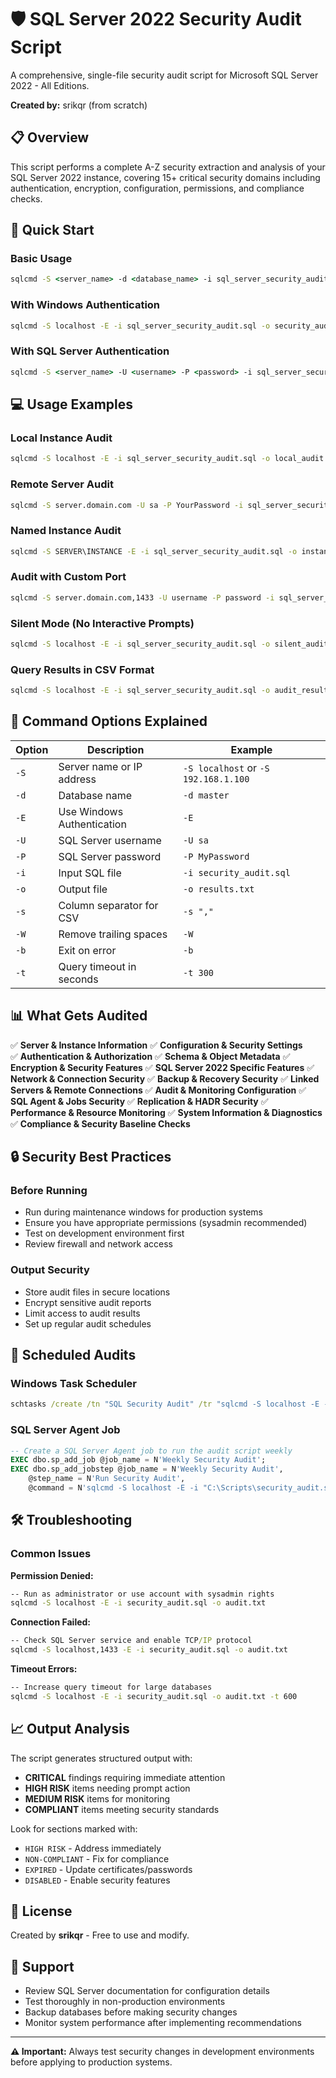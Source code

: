 # 🛡️ SQL Server 2022 Security Audit Script

A comprehensive, single-file security audit script for Microsoft SQL Server 2022 - All Editions.

**Created by:** srikqr (from scratch)

## 📋 Overview

This script performs a complete A-Z security extraction and analysis of your SQL Server 2022 instance, covering 15+ critical security domains including authentication, encryption, configuration, permissions, and compliance checks.

## 🚀 Quick Start

### Basic Usage
```cmd
sqlcmd -S <server_name> -d <database_name> -i sql_server_security_audit.sql -o audit_report.txt
```

### With Windows Authentication
```cmd
sqlcmd -S localhost -E -i sql_server_security_audit.sql -o security_audit_$(date +%F).txt
```

### With SQL Server Authentication
```cmd
sqlcmd -S <server_name> -U <username> -P <password> -i sql_server_security_audit.sql -o audit_results.txt
```

## 💻 Usage Examples

### Local Instance Audit
```cmd
sqlcmd -S localhost -E -i sql_server_security_audit.sql -o local_audit.txt
```

### Remote Server Audit
```cmd
sqlcmd -S server.domain.com -U sa -P YourPassword -i sql_server_security_audit.sql -o remote_audit.txt
```

### Named Instance Audit
```cmd
sqlcmd -S SERVER\INSTANCE -E -i sql_server_security_audit.sql -o instance_audit.txt
```

### Audit with Custom Port
```cmd
sqlcmd -S server.domain.com,1433 -U username -P password -i sql_server_security_audit.sql -o port_audit.txt
```

### Silent Mode (No Interactive Prompts)
```cmd
sqlcmd -S localhost -E -i sql_server_security_audit.sql -o silent_audit.txt -b
```

### Query Results in CSV Format
```cmd
sqlcmd -S localhost -E -i sql_server_security_audit.sql -o audit_results.csv -s "," -W
```

## 🔧 Command Options Explained

| Option | Description | Example |
|--------|-------------|---------|
| `-S` | Server name or IP address | `-S localhost` or `-S 192.168.1.100` |
| `-d` | Database name | `-d master` |
| `-E` | Use Windows Authentication | `-E` |
| `-U` | SQL Server username | `-U sa` |
| `-P` | SQL Server password | `-P MyPassword` |
| `-i` | Input SQL file | `-i security_audit.sql` |
| `-o` | Output file | `-o results.txt` |
| `-s` | Column separator for CSV | `-s ","` |
| `-W` | Remove trailing spaces | `-W` |
| `-b` | Exit on error | `-b` |
| `-t` | Query timeout in seconds | `-t 300` |

## 📊 What Gets Audited

✅ **Server & Instance Information**
✅ **Configuration & Security Settings**  
✅ **Authentication & Authorization**
✅ **Schema & Object Metadata**
✅ **Encryption & Security Features**
✅ **SQL Server 2022 Specific Features**
✅ **Network & Connection Security**
✅ **Backup & Recovery Security**
✅ **Linked Servers & Remote Connections**
✅ **Audit & Monitoring Configuration**
✅ **SQL Agent & Jobs Security**
✅ **Replication & HADR Security**
✅ **Performance & Resource Monitoring**
✅ **System Information & Diagnostics**
✅ **Compliance & Security Baseline Checks**

## 🔒 Security Best Practices

### Before Running
- Run during maintenance windows for production systems
- Ensure you have appropriate permissions (sysadmin recommended)
- Test on development environment first
- Review firewall and network access

### Output Security
- Store audit files in secure locations
- Encrypt sensitive audit reports
- Limit access to audit results
- Set up regular audit schedules

## 📅 Scheduled Audits

### Windows Task Scheduler
```cmd
schtasks /create /tn "SQL Security Audit" /tr "sqlcmd -S localhost -E -i C:\Scripts\security_audit.sql -o C:\Audits\audit_%date%.txt" /sc weekly /d MON /st 02:00
```

### SQL Server Agent Job
```sql
-- Create a SQL Server Agent job to run the audit script weekly
EXEC dbo.sp_add_job @job_name = N'Weekly Security Audit';
EXEC dbo.sp_add_jobstep @job_name = N'Weekly Security Audit', 
    @step_name = N'Run Security Audit', 
    @command = N'sqlcmd -S localhost -E -i "C:\Scripts\security_audit.sql" -o "C:\Audits\audit.txt"';
```

## 🛠️ Troubleshooting

### Common Issues

**Permission Denied:**
```cmd
-- Run as administrator or use account with sysadmin rights
sqlcmd -S localhost -E -i security_audit.sql -o audit.txt
```

**Connection Failed:**
```cmd
-- Check SQL Server service and enable TCP/IP protocol
sqlcmd -S localhost,1433 -E -i security_audit.sql -o audit.txt
```

**Timeout Errors:**
```cmd
-- Increase query timeout for large databases
sqlcmd -S localhost -E -i security_audit.sql -o audit.txt -t 600
```

## 📈 Output Analysis

The script generates structured output with:
- **CRITICAL** findings requiring immediate attention
- **HIGH RISK** items needing prompt action  
- **MEDIUM RISK** items for monitoring
- **COMPLIANT** items meeting security standards

Look for sections marked with:
- `HIGH RISK` - Address immediately
- `NON-COMPLIANT` - Fix for compliance
- `EXPIRED` - Update certificates/passwords
- `DISABLED` - Enable security features

## 📄 License

Created by **srikqr** - Free to use and modify.

## 🤝 Support

- Review SQL Server documentation for configuration details
- Test thoroughly in non-production environments
- Backup databases before making security changes
- Monitor system performance after implementing recommendations

---

**⚠️ Important:** Always test security changes in development environments before applying to production systems.
